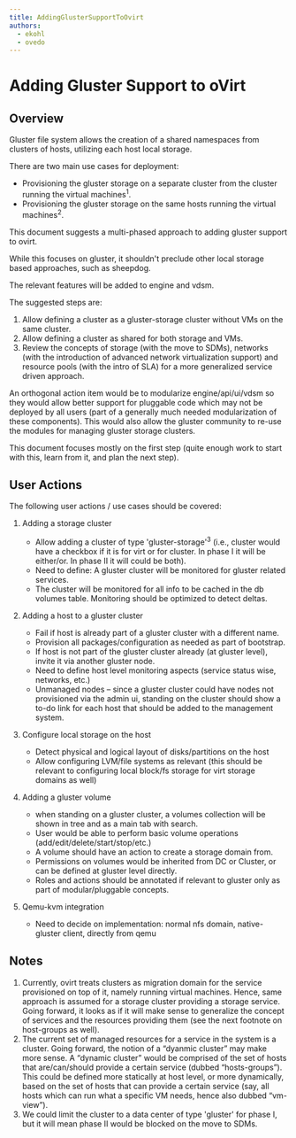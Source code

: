 ```yaml
---
title: AddingGlusterSupportToOvirt
authors:
  - ekohl
  - ovedo
---
```


<!-- TODO: Content review -->

# Adding Gluster Support to oVirt

## Overview

Gluster file system allows the creation of a shared namespaces from clusters of hosts, utilizing each host local storage.

There are two main use cases for deployment:

*   Provisioning the gluster storage on a separate cluster from the cluster running the virtual machines<sup>1</sup>.
*   Provisioning the gluster storage on the same hosts running the virtual machines<sup>2</sup>.

This document suggests a multi-phased approach to adding gluster support to ovirt.

While this focuses on gluster, it shouldn't preclude other local storage based approaches, such as sheepdog.

The relevant features will be added to engine and vdsm.

The suggested steps are:

1.  Allow defining a cluster as a gluster-storage cluster without VMs on the same cluster.
2.  Allow defining a cluster as shared for both storage and VMs.
3.  Review the concepts of storage (with the move to SDMs), networks (with the introduction of advanced network virtualization support) and resource pools (with the intro of SLA) for a more generalized service driven approach.

An orthogonal action item would be to modularize engine/api/ui/vdsm so they would allow better support for pluggable code which may not be deployed by all users (part of a generally much needed modularization of these components).
This would also allow the gluster community to re-use the modules for managing gluster storage clusters.

This document focuses mostly on the first step (quite enough work to start with this, learn from it, and plan the next step).

## User Actions

The following user actions / use cases should be covered:

1.  Adding a storage cluster
    -   Allow adding a cluster of type 'gluster-storage'<sup>3</sup> (i.e., cluster would have a checkbox if it is for virt or for cluster. In phase I it will be either/or. In phase II it will could be both).
    -   Need to define: A gluster cluster will be monitored for gluster related services.
    -   The cluster will be monitored for all info to be cached in the db volumes table. Monitoring should be optimized to detect deltas.

2.  Adding a host to a gluster cluster
    -   Fail if host is already part of a gluster cluster with a different name.
    -   Provision all packages/configuration as needed as part of bootstrap.
    -   If host is not part of the gluster cluster already (at gluster level), invite it via another gluster node.
    -   Need to define host level monitoring aspects (service status wise, networks, etc.)
    -   Unmanaged nodes – since a gluster cluster could have nodes not provisioned via the admin ui, standing on the cluster should show a to-do link for each host that should be added to the management system.

3.  Configure local storage on the host
    -   Detect physical and logical layout of disks/partitions on the host
    -   Allow configuring LVM/file systems as relevant (this should be relevant to configuring local block/fs storage for virt storage domains as well)

4.  Adding a gluster volume
    -   when standing on a gluster cluster, a volumes collection will be shown in tree and as a main tab with search.
    -   User would be able to perform basic volume operations (add/edit/delete/start/stop/etc.)
    -   A volume should have an action to create a storage domain from.
    -   Permissions on volumes would be inherited from DC or Cluster, or can be defined at gluster level directly.
    -   Roles and actions should be annotated if relevant to gluster only as part of modular/pluggable concepts.

5.  Qemu-kvm integration
    -   Need to decide on implementation: normal nfs domain, native-gluster client, directly from qemu

## Notes

1.  Currently, ovirt treats clusters as migration domain for the service provisioned on top of it, namely running virtual machines. Hence, same approach is assumed for a storage cluster providing a storage service. Going forward, it looks as if it will make sense to generalize the concept of services and the resources providing them (see the next footnote on host-groups as well).
2.  The current set of managed resources for a service in the system is a cluster. Going forward, the notion of a “dyanmic cluster” may make more sense. A “dynamic cluster” would be comprised of the set of hosts that are/can/should provide a certain service (dubbed “hosts-groups”). This could be defined more statically at host level, or more dynamically, based on the set of hosts that can provide a certain service (say, all hosts which can run what a specific VM needs, hence also dubbed “vm-view”).
3.  We could limit the cluster to a data center of type 'gluster' for phase I, but it will mean phase II would be blocked on the move to SDMs.
